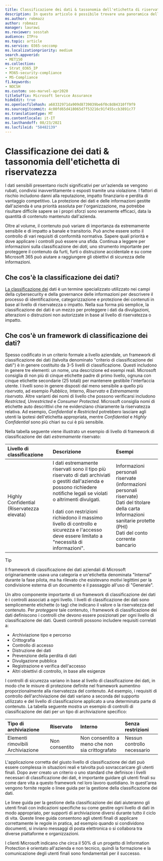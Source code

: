 ```yaml
---
title: Classificazione dei dati & tassonomia dell'etichetta di riservatezza
description: In questo articolo è possibile trovare una panoramica dell'uso della classificazione dei dati & tassonomia dell'etichetta di riservatezza con Microsoft 365.
ms.author: robmazz
author: robmazz
manager: laurawi
ms.reviewer: sosstah
audience: ITPro
ms.topic: article
ms.service: O365-seccomp
ms.localizationpriority: medium
search.appverid:
- MET150
ms.collection:
- Strat_O365_IP
- M365-security-compliance
- MS-Compliance
f1.keywords:
- NOCSH
ms.custom: seo-marvel-apr2020
titleSuffix: Microsoft Service Assurance
hideEdit: true
ms.openlocfilehash: a68332971da909d8739039be6f0c8d84310ff9f9
ms.sourcegitcommit: 4c00fd65d418065d7f53216c91f455ccb3891c77
ms.translationtype: MT
ms.contentlocale: it-IT
ms.lasthandoff: 08/23/2021
ms.locfileid: "58482139"
---
```

# <a name="data-classification--sensitivity-label-taxonomy"></a>Classificazione dei dati & tassonomia dell'etichetta di riservatezza

I dati sensibili presentano rischi significativi per un'azienda se vengono rubati, condivisi inavvertitamente o esposti tramite una violazione. I fattori di rischio includono danni alla reputazione, impatto finanziario e perdita di vantaggio competitivo. La protezione dei dati e delle informazioni gestite dall'azienda è una priorità assoluta per l'organizzazione, ma potrebbe risultare difficile sapere se i propri sforzi sono veramente efficaci, data la quantità di contenuto mantenuto dall'azienda.

Oltre al volume, il contenuto può variare di importanza da estremamente sensibile e di impatto a banale e transitorio. Può anche essere sotto il controllo di vari requisiti di conformità normativa. Sapere quali priorità e dove applicare i controlli può essere una sfida. Continua a leggere per informazioni sulla classificazione dei *dati,* uno strumento importante per proteggere il contenuto da furti, furti o distruzione accidentale e su come Microsoft 365 può aiutare a raggiungere gli obiettivi di sicurezza delle informazioni.

## <a name="what-is-data-classification"></a>Che cos'è la classificazione dei dati?

[La classificazione dei](/microsoft-365/compliance/data-classification-overview) dati è un termine specializzato utilizzato nei campi della cybersecurity e della governance delle informazioni per descrivere il processo di identificazione, categorizzazione e protezione dei contenuti in base al livello di riservatezza o impatto. Nella sua forma più semplice, la classificazione dei dati è un mezzo per proteggere i dati da divulgazioni, alterazioni o distruzioni non autorizzate in base al livello di riservatezza o impatto.

## <a name="what-is-a-data-classification-framework"></a>Che cos'è un framework di classificazione dei dati?

Spesso codificato in un criterio formale a livello aziendale, un framework di classificazione dei dati (talvolta denominato "criterio di classificazione dei dati") è in genere costituito da 3-5 livelli di classificazione. Questi includono in genere tre elementi: un nome, una descrizione ed esempi reali. Microsoft consiglia di non più di cinque etichette padre di primo livello, ognuna con cinque etichette secondarie (25 totali) per mantenere gestibile l'interfaccia utente. I livelli sono in genere disposti dal meno sensibile a quello più *riservato,* ad esempio *Pubblico,* Interno, *Riservato* e *Estremamente* 
 *riservato.* Altre varianti dei nomi di livello che possono verificarsi includono *Restricted,* *Unrestricted* e *Consumer Protected.* Microsoft consiglia nomi di etichette auto descrittivi che ne evidenziano chiaramente la riservatezza relativa. Ad esempio, *Confidential* e *Restricted* potrebbero lasciare agli utenti la ipotesi dell'etichetta appropriata, mentre *Confidential* e *Highly Confidential* sono più chiari su cui è più sensibile. 

Nella tabella seguente viene illustrato un esempio di livello di framework di classificazione dei dati *estremamente* riservato:

|**Livello di classificazione**|**Descrizione**|**Esempi**|
|:-----------------------|:--------------|:-----------|
| Highly Confidential (Riservatezza elevata) | I dati estremamente riservati sono il tipo più riservato di dati archiviati o gestiti dall'azienda e possono richiedere notifiche legali se violati o altrimenti divulgati. <br><br> I dati con restrizioni richiedono il massimo livello di controllo e sicurezza e l'accesso deve essere limitato a "necessità di informazioni". | Informazioni personali riservate (informazioni personali riservate) <br> Dati del titolare della carta <br> Informazioni sanitarie protette (PHI) <br> Dati del conto corrente bancario |

>[!TIP]
>Il framework di classificazione dei dati aziendali di Microsoft originariamente usava una categoria e un'etichetta denominata "Internal" durante la fase pilota, ma ha rilevato che esistevano motivi legittimi per la condivisione esterna di un documento e il passaggio all'uso di "Generale".

Un altro componente importante di un framework di classificazione dei dati è i controlli associati a ogni livello. I livelli di classificazione dei dati sono semplicemente etichette (o tag) che indicano il valore o la riservatezza del contenuto. Per *proteggere* tale contenuto, i framework di classificazione dei dati definiscono i controlli che devono essere posizionati per ogni livello di classificazione dei dati. Questi controlli possono includere requisiti correlati a:

- Archiviazione tipo e percorso
- Crittografia
- Controllo di accesso
- Distruzione dei dati
- Prevenzione della perdita di dati
- Divulgazione pubblica
- Registrazione e verifica dell'accesso
- Altri obiettivi di controllo, in base alle esigenze

I controlli di sicurezza variano in base al livello di classificazione dei dati, in modo che le misure di protezione definite nel framework aumentino proporzionalmente alla riservatezza del contenuto. Ad esempio, i requisiti di controllo dell'archiviazione dei dati variano a seconda del supporto utilizzato e del livello di classificazione applicato a una determinata parte di contenuto. La tabella seguente mostra un esempio di controlli di classificazione dei dati per un tipo di archiviazione specifico:

|**Tipo di archiviazione**|**Riservato**|**Interno**|**Senza restrizioni**|
|:---------------|:---------------|:-----------|:---------------|
| Elementi rimovibili Archiviazione | Non consentito | Non consentito a meno che non sia crittografato | Nessun controllo necessario |

L'applicazione corretta del giusto livello di classificazione dei dati può essere complessa in situazioni reali e talvolta può sovraccaricare gli utenti finali. Dopo aver creato un criterio o uno standard che definisce i livelli necessari di classificazione dei dati, è importante guidare gli utenti finali su come dare vita a questo framework nel loro lavoro quotidiano. In quest'area vengono fornite regole o linee guida per la gestione della classificazione dei dati.

Le linee guida per la gestione della classificazione dei dati aiuteranno gli utenti finali con indicazioni specifiche su come gestire ogni livello di dati in modo appropriato, per supporti di archiviazione diversi durante tutto il ciclo di vita. Queste linee guida consentono agli utenti finali di applicare correttamente le regole in pratica, ad esempio quando si condividono documenti, si inviano messaggi di posta elettronica o si collabora tra diverse piattaforme e organizzazioni.

I clienti Microsoft indicano che circa il 50% di un progetto di Information Protection è orientato all'azienda e non tecnico, quindi la formazione e la comunicazione degli utenti finali sono fondamentali per il successo.
